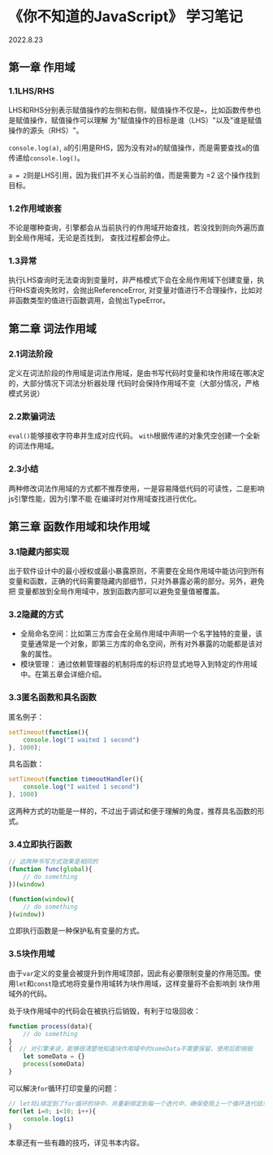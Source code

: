 # 《你不知道的JavaScript》 学习笔记

2022.8.23

## 第一章 作用域

### 1.1LHS/RHS

LHS和RHS分别表示赋值操作的左侧和右侧，赋值操作不仅是`=`，比如函数传参也是赋值操作，赋值操作可以理解
为"赋值操作的目标是谁（LHS）"以及"谁是赋值操作的源头（RHS）"。

`console.log(a)`, `a`的引用是RHS，因为没有对`a`的赋值操作，而是需要查找`a`的值传递给`console.log()`。

`a = 2`则是LHS引用，因为我们并不关心当前的值，而是需要为 =2 这个操作找到目标。

### 1.2作用域嵌套

不论是哪种查询，引擎都会从当前执行的作用域开始查找，若没找到则向外遍历直到全局作用域，无论是否找到，
查找过程都会停止。

### 1.3异常

执行LHS查询时无法查询到变量时，非严格模式下会在全局作用域下创建变量，执行RHS查询失败时，会抛出ReferenceError,
对变量对值进行不合理操作，比如对非函数类型的值进行函数调用，会抛出TypeError。

## 第二章 词法作用域

### 2.1词法阶段

定义在词法阶段的作用域是词法作用域，是由书写代码时变量和块作用域在哪决定的，大部分情况下词法分析器处理
代码时会保持作用域不变（大部分情况，严格模式另说）

### 2.2欺骗词法

`eval()`能够接收字符串并生成对应代码。
`with`根据传递的对象凭空创建一个全新的词法作用域。

### 2.3小结

两种修改词法作用域的方式都不推荐使用，一是容易降低代码的可读性，二是影响js引擎性能，因为引擎不能
在编译时对作用域查找进行优化。

## 第三章 函数作用域和块作用域

### 3.1隐藏内部实现

出于软件设计中的最小授权或最小暴露原则，不需要在全局作用域中能访问到所有变量和函数，正确的代码需要隐藏内部细节，只对外暴露必需的部分。另外，避免把
变量都放到全局作用域中，放到函数内部可以避免变量值被覆盖。

### 3.2隐藏的方式
+ 全局命名空间：比如第三方库会在全局作用域中声明一个名字独特的变量，该变量通常是一个对象，即第三方库的命名空间，所有对外暴露的功能都是该对象的属性。
+ 模块管理： 通过依赖管理器的机制将库的标识符显式地导入到特定的作用域中。在第五章会详细介绍。

### 3.3匿名函数和具名函数

匿名例子：
```javascript
setTimeout(function(){
    console.log("I waited 1 second")
}, 1000);
```

具名函数：   
```javascript
setTimeout(function timeoutHandler(){
    console.log("I waited 1 second")
}, 1000)
```

这两种方式的功能是一样的，不过出于调试和便于理解的角度，推荐具名函数的形式。

### 3.4立即执行函数

```javascript
// 这两种书写方式效果是相同的
(function func(global){
    // do something
})(window)

(function(window){
    // do something
}(window))
```

立即执行函数是一种保护私有变量的方式。

### 3.5块作用域

由于`var`定义的变量会被提升到作用域顶部，因此有必要限制变量的作用范围。使用`let`和`const`隐式地将变量作用域转为块作用域，这样变量将不会影响到
块作用域外的代码。

处于块作用域中的代码会在被执行后销毁，有利于垃圾回收：
```javascript
function process(data){
    // do something
}
{  // 对引擎来说，能够很清楚地知道块作用域中的someData不需要保留，使用后即销毁
    let someData = {}
    process(someData)
}
```

可以解决`for`循环打印变量的问题：

```javascript
// let将i绑定到了for循环的块中，并重新绑定到每一个迭代中，确保使用上一个循环迭代结束时的值重新进行赋值
for(let i=0; i<10; i++){ 
    console.log(i)
}
```

本章还有一些有趣的技巧，详见书本内容。


